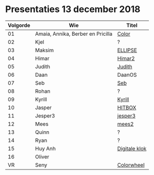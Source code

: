 # Presentaties 13 december 2018

Volgorde | Wie| Titel
---|--------|-----------
01| Amaia, Annika, Berber en Pricilla | [Color](annika_berber_priscilla_color/annika_berber_priscilla_color.pde)
02| Kjel                    | ?
03| Maksim                  | [ELLIPSE](maksim_3/maksim_3.pde)
04| Himar                   | [Himar2](himar2/himar2.pde)
05| Judith                  | [Judith](judith/judith.pde)
06| Daan                    | DaanOS
07| Seb                     | [Seb](seb/seb.pde)
08| Rohan                   | ?
09| Kyrill                  | [Kyrill](kyrill/kyrill.pde)
10| Jasper                  | [HITBOX](Jasper20181211/Jasper20181211.pde)
11| Jesper3                 | [jesper3](jesper3/jesper3.pde)
12| Mees                    | [mees2](mees2/mees2.pde)
13| Quinn                   | ?
14| Ryan                    | ?
15| Huy Anh                 | [Digitale klok](huy_anh/huy_anh.pde)
16| Oliver                  | [](oliver2/oliver2.pde)
VR| Seny                    | [Colorwheel](seny_colorwheel/seny_colorwheel.pde)
